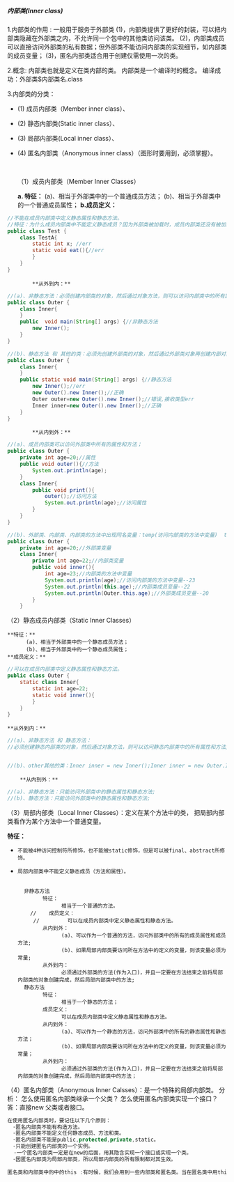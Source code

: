 ##### 内部类(Inner class)

1.内部类的作用 : 一般用于服务于外部类
	(1)，内部类提供了更好的封装，可以把内部类隐藏在外部类之内，不允许同一个包中的其他类访问该类。
	(2)，内部类成员可以直接访问外部类的私有数据；但外部类不能访问内部类的实现细节，如内部类的成员变量；
	(3)，匿名内部类适合用于创建仅需使用一次的类。



2.概念:
	内部类也就是定义在类内部的类。
	内部类是一个编译时的概念。
    编译成功：外部类$内部类名.class



3.内部类的分类：

* (1) 成员内部类（Member inner class）、	

* (2) 静态内部类(Static  inner class）、

* (3) 局部内部类(Local inner class）、

* (4) 匿名内部类（Anonymous inner class）（图形时要用到，必须掌握）。

  ​    

  （1）成员内部类（Member Inner Classes）

   **a. 特征：**
          (a)、相当于外部类中的一个普通成员方法；
          (b)、相当于外部类中的一个普通成员属性；
   **b.成员定义：**

~~~java
//不能在成员内部类中定义静态属性和静态方法。
//特征：为什么成员内部类中不能定义静态成员？因为外部类被加载时，成员内部类还没有被加载。
public class Test {
    class TestA{
        static int x; //err
        static void eat(){//err
        }
    }
}
~~~

            **从外到内：**

~~~java
//(a)、非静态方法：必须创建内部类的对象，然后通过对象方法，则可以访问内部类中的所有属性和方法
public class Outer {
    class Inner{
    }
    public  void main(String[] args) {//非静态方法
        new Inner();
    }
}

//(b)、静态方法 和 其他的类：必须先创建外部类的对象，然后通过外部类对象再创建内部对象。new Outer().new Inner();
public class Outer {
    class Inner{
    }
    public static void main(String[] args) {//静态方法
        new Inner();//err
        new Outer().new Inner();//正确
        Outer outer=new Outer().new Inner();//错误,接收类型err
        Inner inner=new Outer().new Inner();//正确
    }
}
~~~

            **从内到外：**

~~~java
//(a)、成员内部类可以访问外部类中所有的属性和方法；
public class Outer {
    private int age=20;//属性
    public void outer(){//方法
        System.out.println(age);
    }
    class Inner{
        public void print(){
            outer();//访问方法
            System.out.println(age);//访问属性
        }
    }
}

//(b)、外部类、内部类、内部类的方法中出现同名变量：temp(访问内部类的方法中变量)  this.temp（访问内部类变量） Outer.this.temp（访问外部类变量）            
public class Outer {
    private int age=20;//外部类变量
    class Inner{
        private int age=22;//内部类变量
        public void inner(){
            int age=23;//内部类的方法中变量
            System.out.println(age);//访问内部类的方法中变量--23
            System.out.println(this.age);//内部类成员变量--22
            System.out.println(Outer.this.age);//外部类成员变量--20
        }
    }

~~~





（2）静态成员内部类（Static Inner Classes）

    **特征：**
          (a)、相当于外部类中的一个静态成员方法；
          (b)、相当于外部类中的一个静态成员属性；
    **成员定义：**

~~~java
//可以在成员内部类中定义静态属性和静态方法。
public class Outer {
    static class Inner{
        static int age=22;
        static void inner(){
        }
    }
}
~~~

    **从外到内：**

~~~java
//(a)、非静态方法 和 静态方法：
//必须创建静态内部类的对象，然后通过对象方法，则可以访问静态内部类中的所有属性和方法;


//(b)、other其他的类：Inner inner = new Inner();Inner inner = new Outer.Inner();

~~~

        **从内到外：**

~~~java
//(a)、非静态方法：只能访问外部类中的静态属性和静态方法;
//(b)、静态方法：只能访问外部类中的静态属性和静态方法;

~~~





（3）局部内部类（Local Inner Classes）：定义在某个方法中的类， 把局部内部类看作为某个方法中一个普通变量。

 **特征：**

 *     不能被4种访问控制符所修饰，也不能被static修饰，但是可以被final、abstract所修饰。
 *     局部内部类中不能定义静态成员（方法和属性）。


         非静态方法
               特征：
                     相当于一个普通的方法。
           //    成员定义：
            //         可以在成员内部类中定义静态属性和静态方法。
               从内到外：
                     (a)、可以作为一个普通的方法，访问外部类中的所有的成员属性和成员方法;
                     (b)、如果局部内部类要访问所在方法中的定义的变量，则该变量必须为常量;
               从外到内：
                     必须通过外部类的方法(作为入口)，并且一定要在方法结束之前将局部内部类的对象创建完成，然后局部内部类中的方法;
         静态方法
               特征：
                     相当于一个静态的方法；
               成员定义：
                     可以在成员内部类中定义静态属性和静态方法。
               从内到外：
                     (a)、可以作为一个静态的方法，访问外部类中的所有的静态属性和静态方法；
                     (b)、如果局部内部类要访问所在方法中的定义的变量，则该变量必须为常量；
               从外到内：
                     必须通过外部类的方法(作为入口)，并且一定要在方法结束之前将局部内部类的对象创建完成，然后局部内部类中的方法；

（4）匿名内部类（Anonymous Inner Calsses）：是一个特殊的局部内部类。
     分析：
            怎么使用匿名内部类继承一个父类？
            怎么使用匿名内部类实现一个接口？
            答：直接new 父类或者接口。

```java
在使用匿名内部类时，要记住以下几个原则：
　·匿名内部类不能有构造方法。  
　·匿名内部类不能定义任何静态成员、方法和类。  
　·匿名内部类不能是public,protected,private,static。  
　·只能创建匿名内部类的一个实例。
  ·一个匿名内部类一定是在new的后面，用其隐含实现一个接口或实现一个类。  
　·因匿名内部类为局部内部类，所以局部内部类的所有限制都对其生效。
　
匿名类和内部类中的中的this :有时候，我们会用到一些内部类和匿名类。当在匿名类中用this时，这个this则指的是匿名类或内部类本身。这时如果我们要使用外部类的方法和变量的话，则应该加上外部类的类名。
```


